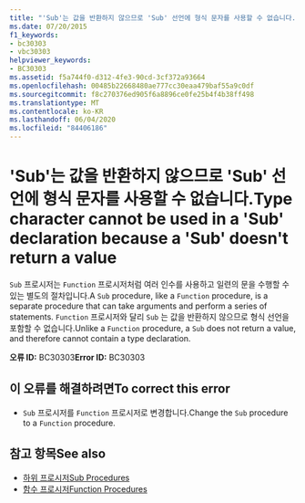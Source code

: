 ```yaml
---
title: "'Sub'는 값을 반환하지 않으므로 'Sub' 선언에 형식 문자를 사용할 수 없습니다."
ms.date: 07/20/2015
f1_keywords:
- bc30303
- vbc30303
helpviewer_keywords:
- BC30303
ms.assetid: f5a744f0-d312-4fe3-90cd-3cf372a93664
ms.openlocfilehash: 00485b22668480ae777cc30eaa479baf55a9c0df
ms.sourcegitcommit: f8c270376ed905f6a8896ce0fe25b4f4b38ff498
ms.translationtype: MT
ms.contentlocale: ko-KR
ms.lasthandoff: 06/04/2020
ms.locfileid: "84406186"
---
```

# <a name="type-character-cannot-be-used-in-a-sub-declaration-because-a-sub-doesnt-return-a-value"></a><span data-ttu-id="e68b5-102">'Sub'는 값을 반환하지 않으므로 'Sub' 선언에 형식 문자를 사용할 수 없습니다.</span><span class="sxs-lookup"><span data-stu-id="e68b5-102">Type character cannot be used in a 'Sub' declaration because a 'Sub' doesn't return a value</span></span>
<span data-ttu-id="e68b5-103">`Sub` 프로시저는 `Function` 프로시저처럼 여러 인수를 사용하고 일련의 문을 수행할 수 있는 별도의 절차입니다.</span><span class="sxs-lookup"><span data-stu-id="e68b5-103">A `Sub` procedure, like a `Function` procedure, is a separate procedure that can take arguments and perform a series of statements.</span></span> <span data-ttu-id="e68b5-104">`Function` 프로시저와 달리 `Sub` 는 값을 반환하지 않으므로 형식 선언을 포함할 수 없습니다.</span><span class="sxs-lookup"><span data-stu-id="e68b5-104">Unlike a `Function` procedure, a `Sub` does not return a value, and therefore cannot contain a type declaration.</span></span>  
  
 <span data-ttu-id="e68b5-105">**오류 ID:** BC30303</span><span class="sxs-lookup"><span data-stu-id="e68b5-105">**Error ID:** BC30303</span></span>  
  
## <a name="to-correct-this-error"></a><span data-ttu-id="e68b5-106">이 오류를 해결하려면</span><span class="sxs-lookup"><span data-stu-id="e68b5-106">To correct this error</span></span>  
  
- <span data-ttu-id="e68b5-107">`Sub` 프로시저를 `Function` 프로시저로 변경합니다.</span><span class="sxs-lookup"><span data-stu-id="e68b5-107">Change the `Sub` procedure to a `Function` procedure.</span></span>  
  
## <a name="see-also"></a><span data-ttu-id="e68b5-108">참고 항목</span><span class="sxs-lookup"><span data-stu-id="e68b5-108">See also</span></span>

- [<span data-ttu-id="e68b5-109">하위 프로시저</span><span class="sxs-lookup"><span data-stu-id="e68b5-109">Sub Procedures</span></span>](../programming-guide/language-features/procedures/sub-procedures.md)
- [<span data-ttu-id="e68b5-110">함수 프로시저</span><span class="sxs-lookup"><span data-stu-id="e68b5-110">Function Procedures</span></span>](../programming-guide/language-features/procedures/function-procedures.md)
